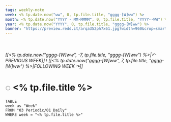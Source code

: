 ```yaml
---
tags: weekly-note
week: <% tp.date.now("ww", 0, tp.file.title, "gggg-[W]ww") %>
month: <% tp.date.now("YYYY - MM-MMMM", 0, tp.file.title, "YYYY--WW") %>
year: <% tp.date.now("YYYY", 0, tp.file.title, "gggg-[W]ww") %>
banner: "https://preview.redd.it/arqa352ph7x61.jpg?width=960&crop=smart&auto=webp&s=84f9245d607b029667d5bfc4abf36547fc6213de"
---
```

⠀
###### [[<% tp.date.now("gggg-[W]ww", -7, tp.file.title, "gggg-[W]ww") %>|↶ PREVIOUS WEEK]] ⁝ [[<% tp.date.now("gggg-[W]ww", 7, tp.file.title, "gggg-[W]ww") %>|FOLLOWING WEEK ↷]]
# ◌ <% tp.file.title %>
```dataview
TABLE
week as "Week"
FROM "03 Periodic/01 Daily"
WHERE week = "<% tp.file.title %>"
```
